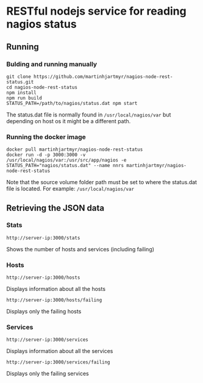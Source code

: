 # RESTful nodejs service for reading nagios status

## Running

### Bulding and running manually
```
git clone https://github.com/martinhjartmyr/nagios-node-rest-status.git
cd nagios-node-rest-status
npm install
npm run build
STATUS_PATH=/path/to/nagios/status.dat npm start
```
The status.dat file is normally found in `/usr/local/nagios/var` but depending on host os it might be a different path.

### Running the docker image
```
docker pull martinhjartmyr/nagios-node-rest-status
docker run -d -p 3000:3000 -v /usr/local/nagios/var:/usr/src/app/nagios -e STATUS_PATH="nagios/status.dat" --name nnrs martinhjartmyr/nagios-node-rest-status
```
Note that the source volume folder path must be set to where the status.dat file is located. For example: `/usr/local/nagios/var`

## Retrieving the JSON data

### Stats
```
http://server-ip:3000/stats
```
Shows the number of hosts and services (including failing)

### Hosts
```
http://server-ip:3000/hosts
```
Displays information about all the hosts

```
http://server-ip:3000/hosts/failing
```
Displays only the failing hosts

### Services
```
http://server-ip:3000/services
```
Displays information about all the services

```
http://server-ip:3000/services/failing
```
Displays only the failing services
